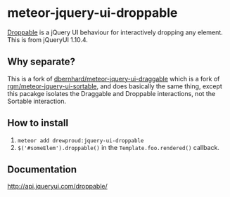 meteor-jquery-ui-droppable
=========================

[Droppable](http://jqueryui.com/droppable) is a jQuery UI behaviour for
interactively dropping any element. This is from jQueryUI 1.10.4.

## Why separate?

This is a fork of [dbernhard/meteor-jquery-ui-draggable](https://github.com/dbernhard/meteor-jquery-ui-draggable) which is a fork of [rgm/meteor-jquery-ui-sortable](https://github.com/rgm/meteor-jquery-ui-sortable), and does basically the same thing, except this pacakge isolates the Draggable and Droppable interactions, not the Sortable interaction.

## How to install
1. `meteor add drewproud:jquery-ui-droppable`
3. `$('#someElem').droppable()` in the  `Template.foo.rendered()` callback.

## Documentation

http://api.jqueryui.com/droppable/


